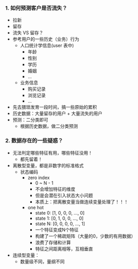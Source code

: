 ### 1. 如何预测客户是否流失？
- 拉新
- 留存
- 流失 VS 留存？
- 参考用户的一些历史（业务）行为
  - 人口统计学信息(user 表中)
    - 年龄
    - 性别
    - 学历
    - 婚姻
    - ...
  - 业务信息
    - 购买记录
    - 浏览记录
    - ...
- 先去猥琐发育一段时间，搞一些原始的累积
- 历史数据：大量留存的用户 + 大量流失的用户
- 预测：二分类即可
  - 根据历史数据，做二分类预测

### 2. 数据存在的一些疑惑？
- 无法判定哪些特征有用，哪些特征没用！
  - 都先留着！
- 离散型变量，都是非数字的标准格式
  - 状态编码
    - zero index
      - 0 ~ N - 1
      - 不会增加特征的维度
      - 但是会潜在引入状态大小问题
      - 本质上：把离散变量当做连续变量处理了！！！
    - one hot
      - state 0: [1, 0, 0, 0, ..., 0]
      - state 1: [0, 1, 0, 0, ..., 0]
      - state N: [0, 0, 0, 0, ..., 1]
      - 一个特征变成N个特征
      - 构建了一个稀疏矩阵（大量的0，少数的有用数据）
      - 浪费了存储和计算
      - 特征之间距离相等，互相垂直
- 连续型变量：
  - 数量级不同，量纲不同